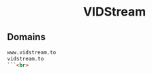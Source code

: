 


<h1 align="center">VIDStream</h1>  


## Domains


```html
www.vidstream.to
vidstream.to
```<br>
